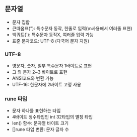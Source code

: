 ## 문자열
- 문자 집합
- 큰따옴표("): 특수문자 동작, 한줄로 입력(\n사용해서 여러줄 표현)
- 백쿼트(`): 특수문자 동작X, 여러줄 입력 가능
- 표준 문자코드: UTF-8 (다국어 문자 지원)

### UTF-8
- 영문자, 숫자, 일부 특수문자 1바이트로 표현
- 그 외 문자 2~3 바이트로 표현
- ANSI코드와 변환 가능
- UTF-16: 한문자에 2바이트 고정 사용

### rune 타입
- 문자 하나를 표현하는 타입
- 4바이트 정수타입인 int 32타입의 별칭 타입
- len() 함수: 문자열 바이트 크기
- []rune 타입 변환: 문자 글자 수 